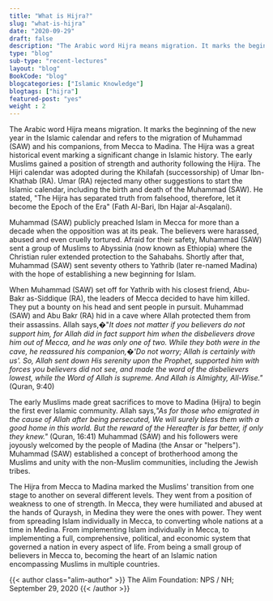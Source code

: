 ```yaml
--- 
title: "What is Hijra?" 
slug: "what-is-hijra"
date: "2020-09-29" 
draft: false 
description: "The Arabic word Hijra means migration. It marks the beginning of the new year in the Islamic calendar and refers to the migration of Muhammad (SAW) and his companions, from Mecca to Madina." 
type: "blog"
sub-type: "recent-lectures" 
layout: "blog" 
BookCode: "blog"
blogcategories: ["Islamic Knowledge"]
blogtags: ["hijra"]
featured-post: "yes"
weight : 2 
---  
```

 The Arabic word Hijra means migration. It marks the beginning of the new year in the Islamic calendar and refers to the migration of Muhammad (SAW) and his companions, from Mecca to Madina. The Hijra was a great historical event marking a significant change in Islamic history. The early Muslims gained a position of strength and authority following the Hijra. The Hijri calendar was adopted during the Khilafah (successorship) of Umar Ibn-Khathab (RA). Umar (RA) rejected many other suggestions to start the Islamic calendar, including the birth and death of the Muhammad (SAW). He stated, "The Hijra has separated truth from falsehood, therefore, let it become the Epoch of the Era" (Fath Al-Bari, Ibn Hajar al-Asqalani).</p>
Muhammad (SAW) publicly preached Islam in Mecca for more than a decade when the opposition was at its peak. The believers were harassed, abused and even cruelly tortured. Afraid for their safety, Muhammad (SAW) sent a group of Muslims to Abyssinia (now known as Ethiopia) where the Christian ruler extended protection to the Sahabahs. Shortly after that, Muhammad (SAW) sent seventy others to Yathrib (later re-named Madina) with the hope of establishing a new beginning for Islam. </p>

When Muhammad (SAW) set off for Yathrib with his closest friend, Abu-Bakr as-Siddique (RA), the leaders of Mecca decided to have him killed. They put a bounty on his head and sent people in pursuit. Muhammad (SAW) and Abu Bakr (RA) hid in a cave where Allah protected them from their assassins. Allah says,�"_It does not matter if you believers do not support him, for Allah did in fact support him when the disbelievers drove him out of Mecca, and he was only one of two. While they both were in the cave, he reassured his companion,�'Do not worry; Allah is certainly with us'. So, Allah sent down His serenity upon the Prophet, supported him with forces you believers did not see, and made the word of the disbelievers lowest, while the Word of Allah is supreme. And Allah is Almighty, All-Wise."_ (Quran, 9:40)

The early Muslims made great sacrifices to move to Madina (Hijra) to begin the first ever Islamic community. Allah says,_"As for those who emigrated in the cause of Allah after being persecuted, We will surely bless them with a good home in this world. But the reward of the Hereafter is far better, if only they knew."_ (Quran, 16:41) Muhammad (SAW) and his followers were joyously welcomed by the people of Madina (the Ansar or "helpers"). Muhammad (SAW) established a concept of brotherhood among the Muslims and unity with the non-Muslim communities, including the Jewish tribes.

The Hijra from Mecca to Madina marked the Muslims' transition from one stage to another on several different levels. They went from a position of weakness to one of strength. In Mecca, they were humiliated and abused at the hands of Quraysh, in Medina they were the ones with power. They went from spreading Islam individually in Mecca, to converting whole nations at a time in Medina.  From implementing Islam individually in Mecca, to implementing a full, comprehensive, political, and economic system that governed a nation in every aspect of life. From being a small group of believers in Mecca to, becoming the heart of an Islamic nation encompassing Muslims in multiple countries.

{{< author class="alim-author" >}}
The Alim Foundation: NPS / NH; September 29, 2020
{{< /author >}}
